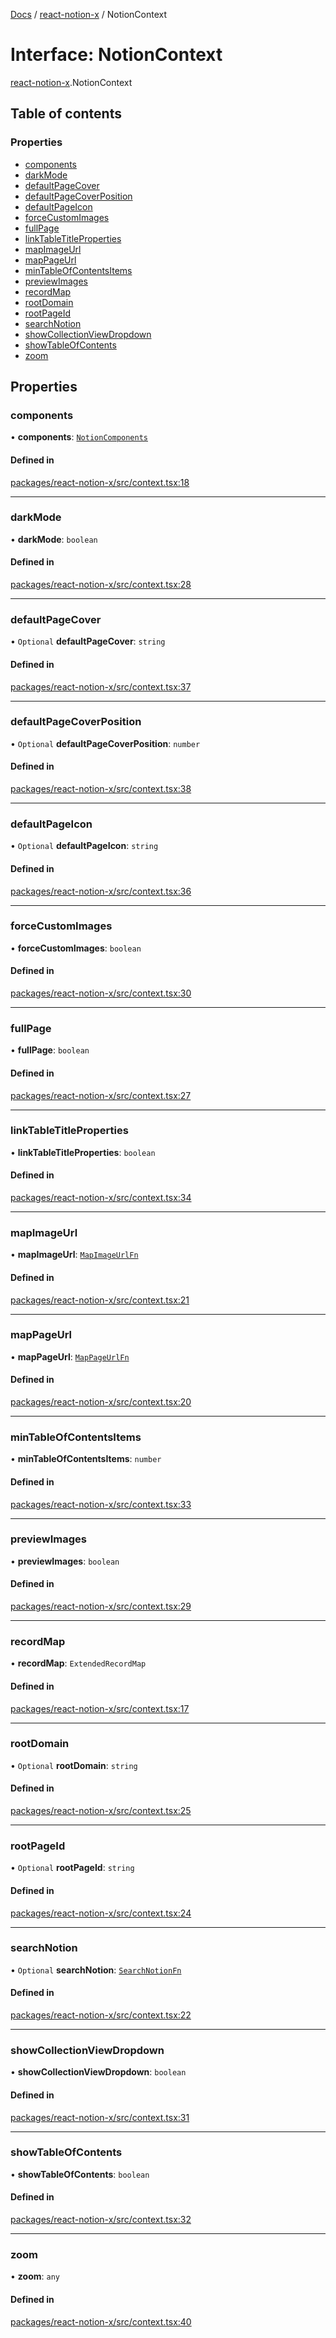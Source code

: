 [Docs](../README.md) / [react-notion-x](../modules/react_notion_x.md) / NotionContext

# Interface: NotionContext

[react-notion-x](../modules/react_notion_x.md).NotionContext

## Table of contents

### Properties

- [components](react_notion_x.NotionContext.md#components)
- [darkMode](react_notion_x.NotionContext.md#darkmode)
- [defaultPageCover](react_notion_x.NotionContext.md#defaultpagecover)
- [defaultPageCoverPosition](react_notion_x.NotionContext.md#defaultpagecoverposition)
- [defaultPageIcon](react_notion_x.NotionContext.md#defaultpageicon)
- [forceCustomImages](react_notion_x.NotionContext.md#forcecustomimages)
- [fullPage](react_notion_x.NotionContext.md#fullpage)
- [linkTableTitleProperties](react_notion_x.NotionContext.md#linktabletitleproperties)
- [mapImageUrl](react_notion_x.NotionContext.md#mapimageurl)
- [mapPageUrl](react_notion_x.NotionContext.md#mappageurl)
- [minTableOfContentsItems](react_notion_x.NotionContext.md#mintableofcontentsitems)
- [previewImages](react_notion_x.NotionContext.md#previewimages)
- [recordMap](react_notion_x.NotionContext.md#recordmap)
- [rootDomain](react_notion_x.NotionContext.md#rootdomain)
- [rootPageId](react_notion_x.NotionContext.md#rootpageid)
- [searchNotion](react_notion_x.NotionContext.md#searchnotion)
- [showCollectionViewDropdown](react_notion_x.NotionContext.md#showcollectionviewdropdown)
- [showTableOfContents](react_notion_x.NotionContext.md#showtableofcontents)
- [zoom](react_notion_x.NotionContext.md#zoom)

## Properties

### components

• **components**: [`NotionComponents`](react_notion_x.NotionComponents.md)

#### Defined in

[packages/react-notion-x/src/context.tsx:18](https://github.com/ntcho/react-notion-x/blob/dbcf322/packages/react-notion-x/src/context.tsx#L18)

___

### darkMode

• **darkMode**: `boolean`

#### Defined in

[packages/react-notion-x/src/context.tsx:28](https://github.com/ntcho/react-notion-x/blob/dbcf322/packages/react-notion-x/src/context.tsx#L28)

___

### defaultPageCover

• `Optional` **defaultPageCover**: `string`

#### Defined in

[packages/react-notion-x/src/context.tsx:37](https://github.com/ntcho/react-notion-x/blob/dbcf322/packages/react-notion-x/src/context.tsx#L37)

___

### defaultPageCoverPosition

• `Optional` **defaultPageCoverPosition**: `number`

#### Defined in

[packages/react-notion-x/src/context.tsx:38](https://github.com/ntcho/react-notion-x/blob/dbcf322/packages/react-notion-x/src/context.tsx#L38)

___

### defaultPageIcon

• `Optional` **defaultPageIcon**: `string`

#### Defined in

[packages/react-notion-x/src/context.tsx:36](https://github.com/ntcho/react-notion-x/blob/dbcf322/packages/react-notion-x/src/context.tsx#L36)

___

### forceCustomImages

• **forceCustomImages**: `boolean`

#### Defined in

[packages/react-notion-x/src/context.tsx:30](https://github.com/ntcho/react-notion-x/blob/dbcf322/packages/react-notion-x/src/context.tsx#L30)

___

### fullPage

• **fullPage**: `boolean`

#### Defined in

[packages/react-notion-x/src/context.tsx:27](https://github.com/ntcho/react-notion-x/blob/dbcf322/packages/react-notion-x/src/context.tsx#L27)

___

### linkTableTitleProperties

• **linkTableTitleProperties**: `boolean`

#### Defined in

[packages/react-notion-x/src/context.tsx:34](https://github.com/ntcho/react-notion-x/blob/dbcf322/packages/react-notion-x/src/context.tsx#L34)

___

### mapImageUrl

• **mapImageUrl**: [`MapImageUrlFn`](../modules/react_notion_x.md#mapimageurlfn)

#### Defined in

[packages/react-notion-x/src/context.tsx:21](https://github.com/ntcho/react-notion-x/blob/dbcf322/packages/react-notion-x/src/context.tsx#L21)

___

### mapPageUrl

• **mapPageUrl**: [`MapPageUrlFn`](../modules/react_notion_x.md#mappageurlfn)

#### Defined in

[packages/react-notion-x/src/context.tsx:20](https://github.com/ntcho/react-notion-x/blob/dbcf322/packages/react-notion-x/src/context.tsx#L20)

___

### minTableOfContentsItems

• **minTableOfContentsItems**: `number`

#### Defined in

[packages/react-notion-x/src/context.tsx:33](https://github.com/ntcho/react-notion-x/blob/dbcf322/packages/react-notion-x/src/context.tsx#L33)

___

### previewImages

• **previewImages**: `boolean`

#### Defined in

[packages/react-notion-x/src/context.tsx:29](https://github.com/ntcho/react-notion-x/blob/dbcf322/packages/react-notion-x/src/context.tsx#L29)

___

### recordMap

• **recordMap**: `ExtendedRecordMap`

#### Defined in

[packages/react-notion-x/src/context.tsx:17](https://github.com/ntcho/react-notion-x/blob/dbcf322/packages/react-notion-x/src/context.tsx#L17)

___

### rootDomain

• `Optional` **rootDomain**: `string`

#### Defined in

[packages/react-notion-x/src/context.tsx:25](https://github.com/ntcho/react-notion-x/blob/dbcf322/packages/react-notion-x/src/context.tsx#L25)

___

### rootPageId

• `Optional` **rootPageId**: `string`

#### Defined in

[packages/react-notion-x/src/context.tsx:24](https://github.com/ntcho/react-notion-x/blob/dbcf322/packages/react-notion-x/src/context.tsx#L24)

___

### searchNotion

• `Optional` **searchNotion**: [`SearchNotionFn`](../modules/react_notion_x.md#searchnotionfn)

#### Defined in

[packages/react-notion-x/src/context.tsx:22](https://github.com/ntcho/react-notion-x/blob/dbcf322/packages/react-notion-x/src/context.tsx#L22)

___

### showCollectionViewDropdown

• **showCollectionViewDropdown**: `boolean`

#### Defined in

[packages/react-notion-x/src/context.tsx:31](https://github.com/ntcho/react-notion-x/blob/dbcf322/packages/react-notion-x/src/context.tsx#L31)

___

### showTableOfContents

• **showTableOfContents**: `boolean`

#### Defined in

[packages/react-notion-x/src/context.tsx:32](https://github.com/ntcho/react-notion-x/blob/dbcf322/packages/react-notion-x/src/context.tsx#L32)

___

### zoom

• **zoom**: `any`

#### Defined in

[packages/react-notion-x/src/context.tsx:40](https://github.com/ntcho/react-notion-x/blob/dbcf322/packages/react-notion-x/src/context.tsx#L40)
